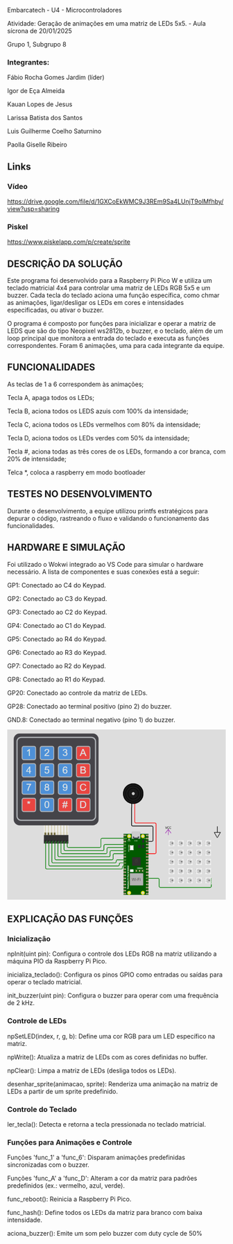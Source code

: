 Embarcatech - U4 - Microcontroladores

Atividade: Geração de animações em uma matriz de LEDs 5x5. - Aula sícrona de 20/01/2025

Grupo 1, Subgrupo 8

### Integrantes:

Fábio Rocha Gomes Jardim  (líder)

Igor de Eça Almeida  

Kauan Lopes de Jesus  

Larissa Batista dos Santos  

Luis Guilherme Coelho Saturnino  

Paolla Giselle Ribeiro  

## Links  

### Vídeo  
https://drive.google.com/file/d/1GXCoEkWMC9J3REm9Sa4LUnjT9olMfhby/view?usp=sharing  

### Piskel  
https://www.piskelapp.com/p/create/sprite

## DESCRIÇÃO DA SOLUÇÃO  
Este programa foi desenvolvido para a Raspberry Pi Pico W e utiliza um teclado matricial 4x4 para controlar uma matriz de LEDs RGB 5x5 e um buzzer. Cada tecla do teclado aciona uma função específica, como chmar as animações, ligar/desligar os LEDs em cores e intensidades especificadas, ou ativar o buzzer.  

O programa é composto por funções para inicializar e operar a matriz de LEDS que são do tipo Neopixel ws2812b, o buzzer, e o teclado, além de um loop principal que monitora a entrada do teclado e executa as funções correspondentes. Foram 6 animações, uma para cada integrante da equipe.

## FUNCIONALIDADES  
As teclas de 1 a 6 correspondem às animações;  

Tecla A, apaga todos os LEDs;  

Tecla B, aciona todos os LEDS azuis com 100% da intensidade;  

Tecla C, aciona todos os LEDs vermelhos com 80% da intensidade;  

Tecla D, aciona todos os LEDs verdes com 50% da intensidade;  

Tecla #, aciona todas as três cores de os LEDs, formando a cor branca, com 20% de intensidade;  

Telca *, coloca a raspberry em modo bootloader

## TESTES NO DESENVOLVIMENTO  
Durante o desenvolvimento, a equipe utilizou printfs estratégicos para depurar o código, rastreando o fluxo e validando o funcionamento das funcionalidades.

## HARDWARE E SIMULAÇÃO  
Foi utilizado o Wokwi integrado ao VS Code para simular o hardware necessário. A lista de componentes e suas conexões está a seguir:   

GP1: Conectado ao C4 do Keypad.

GP2: Conectado ao C3 do Keypad.

GP3: Conectado ao C2 do Keypad.

GP4: Conectado ao C1 do Keypad.

GP5: Conectado ao R4 do Keypad.

GP6: Conectado ao R3 do Keypad.

GP7: Conectado ao R2 do Keypad.

GP8: Conectado ao R1 do Keypad.

GP20: Conectado ao controle da matriz de LEDs.

GP28: Conectado ao terminal positivo (pino 2) do buzzer.

GND.8: Conectado ao terminal negativo (pino 1) do buzzer.

![Conexões do Circuito](https://github.com/fabiorgj/Tarefa_U4_aula_sinc_20_01/blob/main/esquema_simulacao_wokwi.png)

## EXPLICAÇÃO DAS FUNÇÕES  

### Inicialização  

npInit(uint pin): Configura o controle dos LEDs RGB na matriz utilizando a máquina PIO da Raspberry Pi Pico.

inicializa_teclado(): Configura os pinos GPIO como entradas ou saídas para operar o teclado matricial.

init_buzzer(uint pin): Configura o buzzer para operar com uma frequência de 2 kHz.

### Controle de LEDs

npSetLED(index, r, g, b): Define uma cor RGB para um LED específico na matriz.

npWrite(): Atualiza a matriz de LEDs com as cores definidas no buffer.

npClear(): Limpa a matriz de LEDs (desliga todos os LEDs).

desenhar_sprite(animacao, sprite): Renderiza uma animação na matriz de LEDs a partir de um sprite predefinido.

### Controle do Teclado

ler_tecla(): Detecta e retorna a tecla pressionada no teclado matricial.

### Funções para Animações e Controle

Funções 'func_1' a 'func_6': Disparam animações predefinidas sincronizadas com o buzzer.

Funções 'func_A' a 'func_D': Alteram a cor da matriz para padrões predefinidos (ex.: vermelho, azul, verde).

func_reboot(): Reinicia a Raspberry Pi Pico.

func_hash(): Define todos os LEDs da matriz para branco com baixa intensidade.

aciona_buzzer(): Emite um som pelo buzzer com duty cycle de 50%


